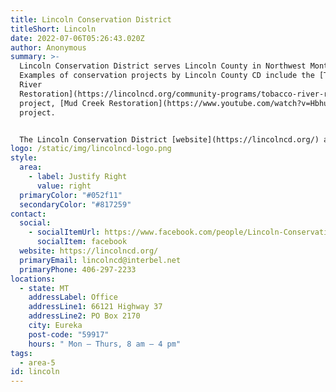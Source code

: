 ```yaml
---
title: Lincoln Conservation District
titleShort: Lincoln
date: 2022-07-06T05:26:43.020Z
author: Anonymous
summary: >-
  Lincoln Conservation District serves Lincoln County in Northwest Montana.
  Examples of conservation projects by Lincoln County CD include the [Tobacco
  River
  Restoration](https://lincolncd.org/community-programs/tobacco-river-restoration/)
  project, [Mud Creek Restoration](https://www.youtube.com/watch?v=HbhuSUFXQjo)
  project.


  The Lincoln Conservation District [website](https://lincolncd.org/) also has information on the district's many other resources and programs, including 310 permitting, pollinator initiative, equipment rentals, workshops, and more.
logo: /static/img/lincolncd-logo.png
style:
  area:
    - label: Justify Right
      value: right
  primaryColor: "#052f11"
  secondaryColor: "#817259"
contact:
  social:
    - socialItemUrl: https://www.facebook.com/people/Lincoln-Conservation-District/100069339454126/?ref=py_c
      socialItem: facebook
  website: https://lincolncd.org/
  primaryEmail: lincolncd@interbel.net
  primaryPhone: 406-297-2233
locations:
  - state: MT
    addressLabel: Office
    addressLine1: 66121 Highway 37
    addressLine2: PO Box 2170
    city: Eureka
    post-code: "59917"
    hours: " Mon – Thurs, 8 am – 4 pm"
tags:
  - area-5
id: lincoln
---
```


